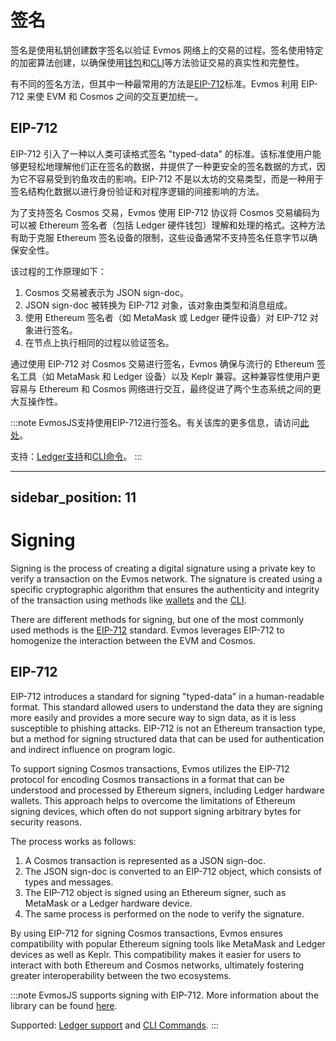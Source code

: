 # 签名

签名是使用私钥创建数字签名以验证 Evmos 网络上的交易的过程。签名使用特定的加密算法创建，以确保使用[钱包](./../../use/connect-your-wallet)和[CLI](./../evmos-cli)等方法验证交易的真实性和完整性。

有不同的签名方法，但其中一种最常用的方法是[EIP-712](https://eips.ethereum.org/EIPS/eip-712)标准。Evmos 利用 EIP-712 来使 EVM 和 Cosmos 之间的交互更加统一。

## EIP-712

EIP-712 引入了一种以人类可读格式签名 "typed-data" 的标准。该标准使用户能够更轻松地理解他们正在签名的数据，并提供了一种更安全的签名数据的方式，因为它不容易受到钓鱼攻击的影响。EIP-712 不是以太坊的交易类型，而是一种用于签名结构化数据以进行身份验证和对程序逻辑的间接影响的方法。

为了支持签名 Cosmos 交易，Evmos 使用 EIP-712 协议将 Cosmos 交易编码为可以被 Ethereum 签名者（包括 Ledger 硬件钱包）理解和处理的格式。这种方法有助于克服 Ethereum 签名设备的限制，这些设备通常不支持签名任意字节以确保安全性。

该过程的工作原理如下：

1. Cosmos 交易被表示为 JSON sign-doc。
2. JSON sign-doc 被转换为 EIP-712 对象，该对象由类型和消息组成。
3. 使用 Ethereum 签名者（如 MetaMask 或 Ledger 硬件设备）对 EIP-712 对象进行签名。
4. 在节点上执行相同的过程以验证签名。

通过使用 EIP-712 对 Cosmos 交易进行签名，Evmos 确保与流行的 Ethereum 签名工具（如 MetaMask 和 Ledger 设备）以及 Keplr 兼容。这种兼容性使用户更容易与 Ethereum 和 Cosmos 网络进行交互，最终促进了两个生态系统之间的更大互操作性。

:::note
EvmosJS支持使用EIP-712进行签名。有关该库的更多信息，请访问[此处](https://github.com/evmos/evmosjs)。

支持：[Ledger支持](./../../use/connect-your-wallet/ledger)和[CLI命令](./../evmos-cli/cli-commands)。
:::


---
sidebar_position: 11
---

# Signing

Signing is the process of creating a digital signature using a private key to verify a transaction
on the Evmos network. The signature is created using a specific cryptographic algorithm that
ensures the authenticity and integrity of the transaction using methods like
[wallets](./../../use/connect-your-wallet) and the [CLI](./../evmos-cli).

There are different methods for signing, but one of the most commonly used methods is the 
[EIP-712](https://eips.ethereum.org/EIPS/eip-712) standard.
Evmos leverages EIP-712 to homogenize the interaction between the EVM and Cosmos.

## EIP-712

EIP-712 introduces a standard for signing "typed-data" in a human-readable format. This standard allowed users to understand
the data they are signing more easily and provides a more secure way to sign data, as it is less susceptible to phishing
attacks. EIP-712 is not an Ethereum transaction type, but a method for signing structured data that can be used for
authentication and indirect influence on program logic.

To support signing Cosmos transactions, Evmos utilizes the EIP-712 protocol for encoding Cosmos transactions in a
format that can be understood and processed by Ethereum signers, including Ledger hardware wallets. This approach
helps to overcome the limitations of Ethereum signing devices, which often do not support signing arbitrary bytes
for security reasons.

The process works as follows:

1. A Cosmos transaction is represented as a JSON sign-doc.
2. The JSON sign-doc is converted to an EIP-712 object, which consists of types and messages.
3. The EIP-712 object is signed using an Ethereum signer, such as MetaMask or a Ledger hardware device.
4. The same process is performed on the node to verify the signature.

By using EIP-712 for signing Cosmos transactions, Evmos ensures compatibility with popular Ethereum signing tools
like MetaMask and Ledger devices as well as Keplr. This compatibility makes it easier for users to interact with both
Ethereum and Cosmos networks, ultimately fostering greater interoperability between the two ecosystems.

:::note
EvmosJS supports signing with EIP-712. More information about the library can be found [here](https://github.com/evmos/evmosjs).

Supported: [Ledger support](./../../use/connect-your-wallet/ledger) and [CLI Commands](./../evmos-cli/cli-commands).
:::
